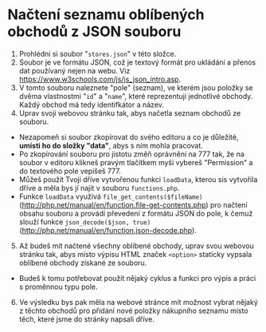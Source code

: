 Načtení seznamu oblíbených obchodů z JSON souboru
=================================================

1. Prohlédni si soubor "``stores.json``" v této složce.
2. Soubor je ve formátu JSON, což je textový formát pro ukládání a přenos dat používaný nejen na webu. Viz https://www.w3schools.com/js/js_json_intro.asp.
3. V tomto souboru naleznete "pole" (seznam), ve kterém jsou položky se dvěma vlastnostmi "``id``" a "``name``", které reprezentují jednotlivé obchody. Každý obchod má tedy identifkátor a název.
4. Uprav svoji webovou stránku tak, abys načetla seznam obchodů ze souboru.
  - Nezapomeň si soubor zkopírovat do svého editoru a co je důležité, **umísti ho do složky "data"**, abys s ním mohla pracovat.
  - Po zkopírování souboru pro jistotu změň oprávnění na 777 tak, že na soubor v editoru klikneš pravým tlačítkem myši vybereš "Permission" a do textového pole vepíšeš 777.
  - Můžeš použít Tvoji dříve vytvořenou funkci ``loadData``, kterou sis vytvořila dříve a měla bys jí najít v souboru ``functions.php``.
  - Funkce `loadData` využívá `file_get_contents($fileName)` (http://php.net/manual/en/function.file-get-contents.php) pro načtení obsahu souboru a provádí převedení z formátu JSON do pole, k čemuž slouží funkce `json_decode($json, true)` (http://php.net/manual/en/function.json-decode.php).
5. Až budeš mít načtené všechny oblíbené obchody, uprav svou webovou stránku tak, abys místo výpisu HTML značek `<option>` staticky vypsala oblíbené obchody získané ze souboru.
  - Budeš k tomu potřebovat použít nějaký cyklus a funkci pro výpis a práci s proměnnou typu pole.
6. Ve výsledku bys pak měla na webové stránce mít možnost vybrat nějaký z těchto obchodů pro přidání nové položky nákupního seznamu místo těch, které jsme do stránky napsali dříve.


